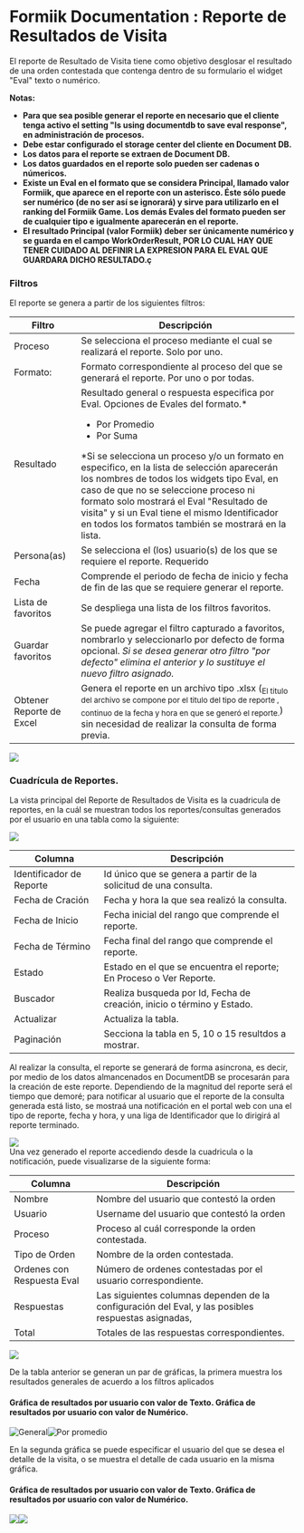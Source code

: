 #   Formiik Documentation : Reporte de Resultados de Visita
  
El reporte de Resultado de Visita tiene como objetivo desglosar el resultado de una orden contestada que contenga dentro de su formulario el widget "Eval" texto o numérico.

**Notas:**

- **Para que sea posible generar el reporte en necesario que el cliente tenga activo el setting "Is using documentdb to save eval response", en administración de procesos.**
- **Debe estar configurado el storage center del cliente en Document DB.**
- **Los datos para el reporte se extraen de Document DB.**
- **Los datos guardados en el reporte solo pueden ser cadenas o númericos.**
- **Existe un Eval en el formato que se considera Principal, llamado valor Formiik, que aparece en el reporte con un asterisco. Éste sólo puede ser numérico (de no ser así se ignorará) y sirve para utilizarlo en el ranking del Formiik Game. Los demás Evales del formato pueden ser de cualquier tipo e igualmente aparecerán en el reporte.**
- **El resultado Principal (valor Formiik) deber ser únicamente numérico y se guarda en el campo WorkOrderResult, POR LO CUAL HAY QUE TENER CUIDADO AL DEFINIR LA EXPRESION PARA EL EVAL QUE GUARDARA DICHO RESULTADO.ç**


### **Filtros**

El reporte se genera a partir de los siguientes filtros:

|  Filtro  |  Descripción  |
| --- | --- |
| Proceso | Se selecciona el proceso mediante el cual se realizará el reporte. Solo por uno.  |
| Formato: | Formato correspondiente al proceso del que se generará el reporte. Por uno o por todas.  |
| Resultado | Resultado general o respuesta especifica por Eval.  Opciones de Evales del formato.\* <ul><li>Por Promedio</li><li>Por Suma</li></ul> \*Si se selecciona un proceso y/o un formato en especifico, en la lista de selección aparecerán los nombres de todos los widgets tipo Eval, en caso de que no se seleccione proceso ni formato solo mostrará  el Eval "Resultado de visita" y si un Eval tiene el mismo Identificador en todos los formatos también se mostrará en la lista.  |
| Persona(as) | Se selecciona el (los) usuario(s) de los que se requiere el reporte. Requerido |
| Fecha | Comprende el periodo de fecha de inicio y fecha de fin de las que se requiere generar el reporte.  |
| Lista de favoritos | Se despliega una lista de los filtros favoritos. |
| Guardar favoritos | Se puede agregar el filtro capturado a favoritos, nombrarlo y seleccionarlo por defecto de forma opcional.  *Si se desea generar otro filtro "por defecto" elimina el anterior y lo sustituye el nuevo filtro asignado.*  |
| Obtener Reporte de Excel | Genera el reporte en un archivo tipo .xlsx (<sub>El titulo del archivo se compone por el titulo del tipo de reporte , continuo de la fecha y hora en que se generó el reporte.</sub>)  sin necesidad de realizar la consulta de forma previa. |



![](../../assets/204308515.png)

### Cuadrícula de Reportes.

La vista principal del Reporte de Resultados de Visita es la cuadricula de reportes, en la cuál se muestran todos los reportes/consultas generados por el usuario en una tabla como la siguiente:

![](../../assets/204832817.png)



| Columna | Descripción |
| --- | --- |
| Identificador de Reporte | Id único que se genera a partir de la solicitud de una consulta.  |
| Fecha de Cración  | Fecha y hora la que sea realizó la consulta.   |
| Fecha de Inicio | Fecha inicial del rango que comprende el reporte. |
| Fecha de Término | Fecha final del rango que comprende el reporte.  |
| Estado | Estado en el que se encuentra el reporte; En Proceso o Ver Reporte.  |
| Buscador | Realiza busqueda por Id, Fecha de creación, inicio o término y Estado.  |
| Actualizar | Actualiza la tabla.  |
| Paginación | Secciona la tabla en 5, 10 o 15 resultdos a mostrar.   |



Al realizar la consulta, el reporte se generará de forma asincrona, es decir, por medio de los datos almancenados en DocumentDB se procesarán para la creación de este reporte. Dependiendo de la magnitud del reporte será el tiempo que demoré; para notificar al usuario que el reporte de la consulta generada está listo, se mostraá una notificación en el portal web con una el tipo de reporte, fecha y hora, y una liga de Identificador que lo dirigirá al reporte terminado.



![](../../assets/204865631.png)  
Una vez generado el reporte accediendo desde la cuadricula o la notificación, puede visualizarse de la siguiente forma:

| Columna | Descripción |
| --- | --- |
| Nombre | Nombre del usuario que contestó la orden |
| Usuario | Username del usuario que contestó la orden |
| Proceso | Proceso al cuál corresponde la orden contestada. |
| Tipo de Orden | Nombre de la orden contestada. |
| Ordenes con Respuesta Eval | Número de ordenes contestadas por el usuario correspondiente. |
| Respuestas | Las siguientes columnas dependen de la configuración del Eval, y las posibles respuestas asignadas, |
| Total | Totales de las respuestas correspondientes. |

![](../../assets/41943044.png)

De la tabla anterior se generan un par de gráficas, la primera muestra los resultados generales de acuerdo a los filtros aplicados

####  Gráfica de resultados por usuario con valor de Texto. Gráfica de resultados por usuario con valor de Numérico. 

![General](../../assets/41943045.png "General")![Por promedio ](../../assets/41943046.png "Por promedio ")



En la segunda gráfica se puede especificar el usuario del que se desea el detalle de la visita, o se muestra el detalle de cada usuario en la misma gráfica.

####  Gráfica de resultados por usuario con valor de Texto. Gráfica de resultados por usuario con valor de Numérico. 

![](../../assets/41943050.png)![](../../assets/41943051.png)
